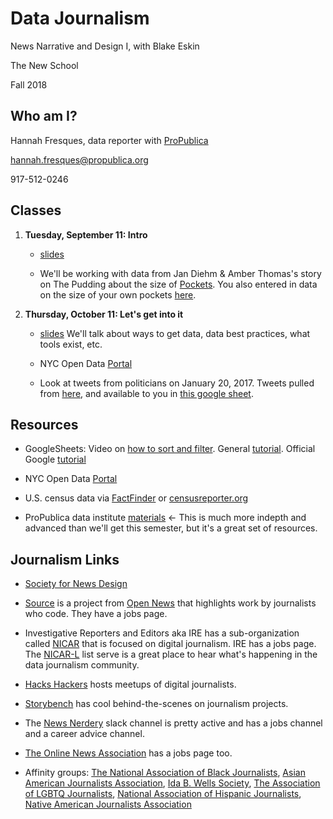 # Data Journalism
News Narrative and Design I, with Blake Eskin

The New School

Fall 2018

## Who am I?
Hannah Fresques, data reporter with [ProPublica](https://propublica.org)

hannah.fresques@propublica.org

917-512-0246

## Classes
1. **Tuesday, September 11: Intro** 

	* [slides](https://docs.google.com/presentation/d/1tXJqXZtxhkU41ckl32pEeoKGLtxCiYHqk1BWW73ML2E/edit?usp=sharing)
	
	* We'll be working with data from Jan Diehm & Amber Thomas's story on The Pudding about the size of [Pockets](https://pudding.cool/2018/08/pockets/). You also entered in data on the size of your own pockets [here](https://docs.google.com/spreadsheets/d/1CEifs_EaGKeLeqRtqxNaXLu4kNIixzeZat9mYwyZLCA/edit?usp=sharing).

2. **Thursday, October 11: Let's get into it**
	
	* [slides](https://docs.google.com/presentation/d/1FTF5RFUHIvpg549MnNhhMztJg-1Ijr5MQPzX66DwvlU/edit?usp=sharing) We'll talk about ways to get data, data best practices, what tools exist, etc. 
	
	* NYC Open Data [Portal](https://opendata.cityofnewyork.us/)
	
	* Look at tweets from politicians on January 20, 2017. Tweets pulled from [here](https://data.world/bkey/politician-tweets/workspace/file?filename=pol_tweets.csv), and available to you in [this google sheet](https://docs.google.com/spreadsheets/d/1Zk0yeb6t3UcMgxZTOg5kJWFlcT0IuDhIqbgYVGoJ8tg/edit?usp=sharing).
	

## Resources

* GoogleSheets: Video on [how to sort and filter](https://www.youtube.com/watch?v=2AHSkCUgyB4). General [tutorial](https://training.npr.org/visual/what-to-do-with-a-big-pile-of-data/). Official Google [tutorial](https://gsuite.google.com/learning-center/products/sheets/get-started/)

* NYC Open Data [Portal](https://opendata.cityofnewyork.us/)

* U.S. census data via [FactFinder](https://factfinder.census.gov/faces/nav/jsf/pages/index.xhtml) or [censusreporter.org](https://censusreporter.org/)

* ProPublica data institute [materials](https://projects.propublica.org/graphics/data-institute-2017) <- This is much more indepth and advanced than we'll get this semester, but it's a great set of resources.

## Journalism Links

* [Society for News Design](https://www.snd.org/)

* [Source](https://source.opennews.org/) is a project from [Open News](https://opennews.org/) that highlights work by journalists who code. They have a jobs page.

* Investigative Reporters and Editors aka IRE has a sub-organization called [NICAR](https://www.ire.org/nicar/) that is focused on  digital journalism. IRE has a jobs page. The [NICAR-L](https://www.ire.org/resource-center/listservs/subscribe-nicar-l/) list serve is a great place to hear what's happening in the data journalism community.

* [Hacks Hackers](https://hackshackers.com/) hosts meetups of digital journalists.

* [Storybench](http://www.storybench.org/) has cool behind-the-scenes on journalism projects.

* The [News Nerdery](http://newsnerdery.org/) slack channel is pretty active and has a jobs channel and a career advice channel.

* [The Online News Association](https://journalists.org/) has a jobs page too.

* Affinity groups: [The National Association of Black Journalists](http://www.nabj.org/), [Asian American Journalists Association](https://www.aaja.org/), [Ida B. Wells Society](http://idabwellssociety.org/), [The Association of LGBTQ Journalists](http://www.nlgja.org/), [National Association of Hispanic Journalists](http://www.nahj.org/), [Native American Journalists Association](http://www.naja.com/)
